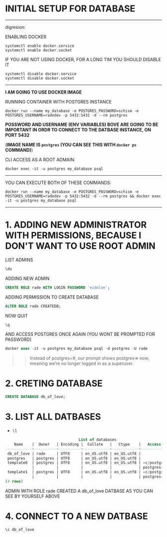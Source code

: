 # INITIAL SETUP FOR DATABASE

***

digresion:

ENABLING DOCKER

```
systemctl enable docker.service
systemctl enable docker.socket
```

IF YOU ARE NOT USING DOCKER, FOR A LONG TIM YOU SHOULD DISABLE IT

```
systemctl disable docker.service
systemctl disable docker.socket
```

***

**I AM GOING TO USE DOCKER IMAGE**

RUNNING CONTAINER WITH POSTGRES INSTANCE

```
docker run --name my_database -e POSTGRES_PASSWORD=schism -e POSTGRES_USERNAME=radedev -p 5432:5432 -d --rm postgres
```

**POSSWORD AND USERNAME (ENV VARIABLES) BOVE ARE GOING TO BE IMPORTANT IN ORDR TO CONNECT TO THE DATBASE INSTANCE, ON PORT 5432**

(**IMAGE NAME IS `postgres` (YOU CAN SEE THIS WITH `docker ps` COMMAND)**)

CLI ACCESS AS A ROOT ADMAIN:

```
docker exec -it -u postgres my_database psql
```

***

YOU CAN EXECUTE BOTH OF THESE COMMANDS:

```
docker run --name my_database -e POSTGRES_PASSWORD=schism -e POSTGRES_USERNAME=radedev -p 5432:5432 -d --rm postgres && docker exec -it -u postgres my_database psql
```

***

# 1. ADDING NEW ADMINISTRATOR WITH PERMISSIONS, BECAUSE I DON'T WANT TO USE ROOT ADMIN

LIST ADMINS

```sql
\du
```

ADDING NEW ADMIN

```sql
CREATE ROLE rade WITH LOGIN PASSWORD 'eidolon';
```

ADDING PERMISSION TO CREATE DATABASE

```sql
ALTER ROLE rade CREATEDB;
```

NOW QUIT

```sql
\q
```

AND ACCESS POSTGRES ONCE AGAIN (YOU WONT BE PROMPTED FOR PASSWORD)

```sql
docker exec -it -u postgres my_database psql -d postgres -U rade
```

>> Instead of postgres=#, our prompt shows postgres=> now, meaning we’re no longer logged in as a superuser.

# 2. CRETING DATABASE

```sql
CREATE DATABASE db_of_love; 
```

# 3. LIST ALL DATBASES

- `\l`

```SQL
                                 List of databases
    Name    |  Owner   | Encoding |  Collate   |   Ctype    |   Access privileges   
------------+----------+----------+------------+------------+-----------------------
 db_of_love | rade     | UTF8     | en_US.utf8 | en_US.utf8 | 
 postgres   | postgres | UTF8     | en_US.utf8 | en_US.utf8 | 
 template0  | postgres | UTF8     | en_US.utf8 | en_US.utf8 | =c/postgres          +
            |          |          |            |            | postgres=CTc/postgres
 template1  | postgres | UTF8     | en_US.utf8 | en_US.utf8 | =c/postgres          +
            |          |          |            |            | postgres=CTc/postgres
(4 rows)

```

ADMIN WITH ROLE rade CREATED A db_of_love DATBASE AS YOU CAN SEE BY YOURSELF ABOVE

# 4. CONNECT TO A NEW DATBASE

```sql
\c db_of_love
```
